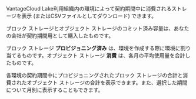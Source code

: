 VantageCloud Lake利用組織内の環境によって契約期間中に消費されるストレージを表示 (またはCSVファイルとしてダウンロード) できます。

ブロック ストレージとオブジェクト ストレージのコミット済み容量は、あなたの会社が契約期間用として購入したものです。

ブロック ストレージ **プロビジョニング済み** は、環境を作成する際に環境に割り当てるものです。オブジェクト ストレージ **消費** は、各月の平均使用量を合計したものです。

各環境の契約期間中にプロビジョニングされたブロック ストレージの合計と消費されたオブジェクト ストレージの合計を表示できます。また、選択した期間について月別に表示することもできます。

